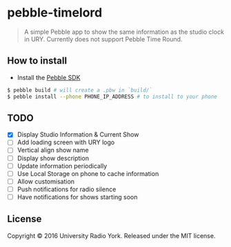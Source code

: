 # pebble-timelord
> A simple Pebble app to show the same information as the studio clock in URY.
> Currently does not support Pebble Time Round.

## How to install
- Install the [Pebble SDK](https://developer.pebble.com/sdk/)
```bash
$ pebble build # will create a .pbw in `build/`
$ pebble install --phone PHONE_IP_ADDRESS # to install to your phone
```
## TODO
- [x] Display Studio Information & Current Show
- [ ] Add loading screen with URY logo
- [ ] Vertical align show name
- [ ] Display show description
- [ ] Update information periodically
- [ ] Use Local Storage on phone to cache information
- [ ] Allow customisation
- [ ] Push notifications for radio silence
- [ ] Have notifications for shows starting soon

## License
Copyright © 2016 University Radio York. Released under the MIT license.
